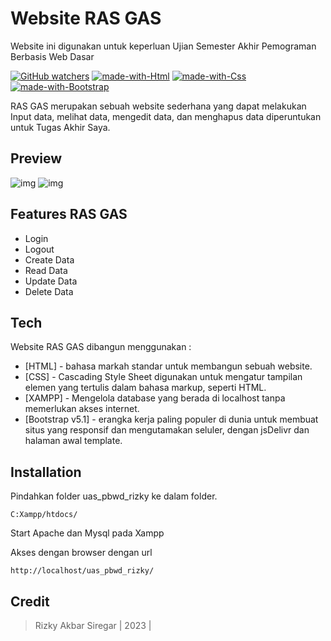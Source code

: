 # Website RAS GAS

Website ini digunakan untuk keperluan Ujian Semester Akhir Pemograman Berbasis Web Dasar

[![GitHub watchers](https://badgen.net/github/watchers/KYKY62/)](https://github.com/KYKY62/uas_pbwd/watchers/) [![made-with-Html](https://img.shields.io/badge/Made%20with-Html-1f425f.svg)]() [![made-with-Css](https://img.shields.io/badge/Made%20with-Css-1f425f.svg)]() [![made-with-Bootstrap](https://img.shields.io/badge/Made%20with-Bootstrap-1f425f.svg)](https://getbootstrap.com/docs/5.1/getting-started/introduction/)

RAS GAS merupakan sebuah website sederhana yang dapat melakukan Input data, melihat data, mengedit data, dan menghapus data diperuntukan untuk Tugas Akhir Saya.

## Preview

![img](https://ibb.co/LvYF5Kj)
![img](https://ibb.co/nkPr5fQ)

## Features RAS GAS

- Login
- Logout
- Create Data
- Read Data
- Update Data
- Delete Data

## Tech

Website RAS GAS dibangun menggunakan :

- [HTML] - bahasa markah standar untuk membangun sebuah website.
- [CSS] - Cascading Style Sheet digunakan untuk mengatur tampilan elemen yang tertulis dalam bahasa markup, seperti HTML.
- [XAMPP] - Mengelola database yang berada di localhost tanpa memerlukan akses internet.
- [Bootstrap v5.1] - erangka kerja paling populer di dunia untuk membuat situs yang responsif dan mengutamakan seluler, dengan jsDelivr dan halaman awal template.

## Installation

Pindahkan folder uas_pbwd_rizky ke dalam folder.

```
C:Xampp/htdocs/
```

Start Apache dan Mysql pada Xampp

Akses dengan browser dengan url

```
http://localhost/uas_pbwd_rizky/
```

## Credit

> Rizky Akbar Siregar | 2023 |
